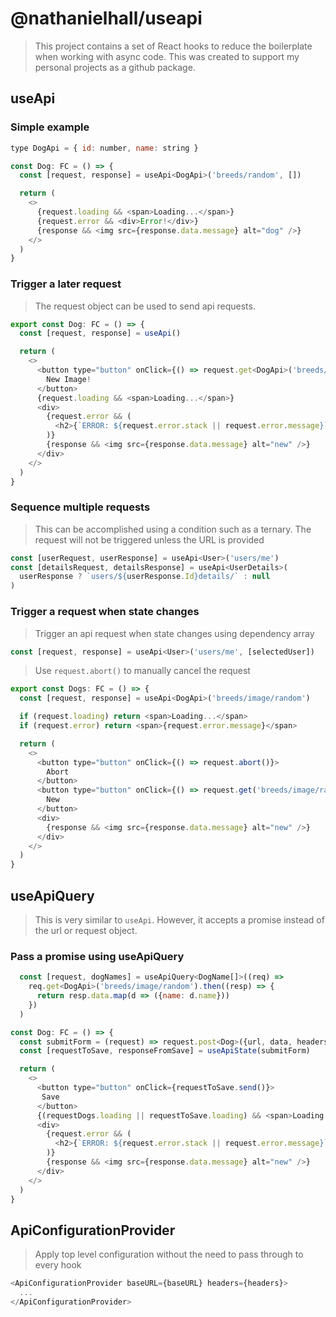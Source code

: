 # @nathanielhall/useapi
> This project contains a set of React hooks to reduce the boilerplate when working with async code. This was created to support my personal projects as a github package. 

## useApi

### Simple example
> 
```javascript
type DogApi = { id: number, name: string }

const Dog: FC = () => {
  const [request, response] = useApi<DogApi>('breeds/random', [])

  return (
    <>
      {request.loading && <span>Loading...</span>}
      {request.error && <div>Error!</div>}
      {response && <img src={response.data.message} alt="dog" />}
    </>
  )
}
```

### Trigger a later request
> The request object can be used to send api requests.

```javascript
export const Dog: FC = () => {
  const [request, response] = useApi()

  return (
    <>
      <button type="button" onClick={() => request.get<DogApi>('breeds/image/random')}>
        New Image!
      </button>
      {request.loading && <span>Loading...</span>}
      <div>
        {request.error && (
          <h2>{`ERROR: ${request.error.stack || request.error.message}`}</h2>
        )}
        {response && <img src={response.data.message} alt="new" />}
      </div>
    </>
  )
}
```

### Sequence multiple requests
> This can be accomplished using a condition such as a ternary. 
> The request will not be triggered unless the URL is provided
```javascript
const [userRequest, userResponse] = useApi<User>('users/me')
const [detailsRequest, detailsResponse] = useApi<UserDetails>(
  userResponse ? `users/${userResponse.Id}details/` : null
)
```

### Trigger a request when state changes
> Trigger an api request when state changes using dependency array
```javascript
const [request, response] = useApi<User>('users/me', [selectedUser])
```

> Use `request.abort()` to manually cancel the request
```js
export const Dogs: FC = () => {
  const [request, response] = useApi<DogApi>('breeds/image/random')

  if (request.loading) return <span>Loading...</span>
  if (request.error) return <span>{request.error.message}</span>

  return (
    <>
      <button type="button" onClick={() => request.abort()}>
        Abort
      </button>
      <button type="button" onClick={() => request.get('breeds/image/random')}>
        New
      </button>
      <div>
        {response && <img src={response.data.message} alt="new" />}
      </div>
    </>
  )
}
```

## useApiQuery
> This is very similar to `useApi`. However, it accepts a promise instead of the url or request object.

### Pass a promise using useApiQuery
> 
```javascript
  const [request, dogNames] = useApiQuery<DogName[]>((req) =>
    req.get<DogApi>('breeds/image/random').then((resp) => {
      return resp.data.map(d => ({name: d.name}))
    })
  )
```

```javascript
const Dog: FC = () => {
  const submitForm = (request) => request.post<Dog>({url, data, headers})
  const [requestToSave, responseFromSave] = useApiState(submitForm)

  return (
    <>
      <button type="button" onClick={requestToSave.send()}>
       Save
      </button>
      {(requestDogs.loading || requestToSave.loading) && <span>Loading...</span>}
      <div>
        {request.error && (
          <h2>{`ERROR: ${request.error.stack || request.error.message}`}</h2>
        )}
        {response && <img src={response.data.message} alt="new" />}
      </div>
    </>
  )
}

```
## ApiConfigurationProvider
> Apply top level configuration without the need to pass through to every hook

```javascript
<ApiConfigurationProvider baseURL={baseURL} headers={headers}>
  ...
</ApiConfigurationProvider>
```


